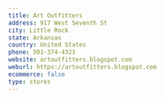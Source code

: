 ```yaml
---
title: Art Outfitters
address: 917 West Seventh St
city: Little Rock
state: Arkansas
country: United States
phone: 501-374-4323
website: artoutfitters.blogspot.com
weburl: https://artoutfitters.blogspot.com
ecommerce: false
type: stores
---
```


